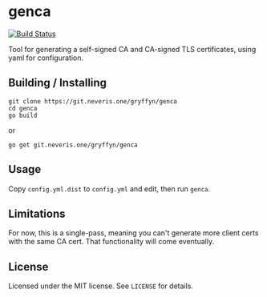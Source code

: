 # genca
[![Build Status](https://ci.neveris.one/api/badges/gryffyn/genca/status.svg)](https://ci.neveris.one/gryffyn/genca)  

Tool for generating a self-signed CA and CA-signed TLS certificates, using yaml for configuration.

## Building / Installing

```
git clone https://git.neveris.one/gryffyn/genca
cd genca
go build
```

or 

`go get git.neveris.one/gryffyn/genca`

## Usage

Copy `config.yml.dist` to `config.yml` and edit, then run `genca`.

## Limitations

For now, this is a single-pass, meaning you can't generate more client certs with the same CA cert. That functionality will come eventually.

## License
Licensed under the MIT license.
See `LICENSE` for details.